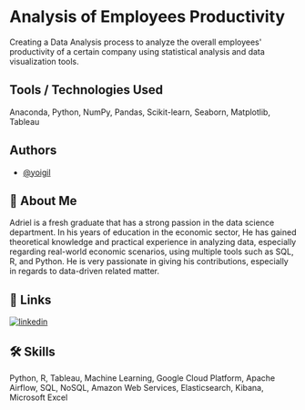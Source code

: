 
# Analysis of Employees Productivity

Creating a Data Analysis process to analyze the overall employees' productivity of a certain company using statistical analysis and data visualization tools.



## Tools / Technologies Used
Anaconda, Python, NumPy, Pandas, Scikit-learn, Seaborn, Matplotlib, Tableau
## Authors

- [@yoigil](https://www.github.com/yoigil)


## 🚀 About Me
Adriel is a fresh graduate that has a strong passion in the data science department. In his years of education in the economic sector, He has gained theoretical knowledge and practical experience in analyzing data, especially regarding real-world economic scenarios, using multiple tools such as SQL, R, and Python. He is very passionate in giving his contributions, especially in regards to data-driven related matter.


## 🔗 Links
[![linkedin](https://img.shields.io/badge/linkedin-0A66C2?style=for-the-badge&logo=linkedin&logoColor=white)](https://www.linkedin.com/in/adriel-julius-sutanto-8886511aa/)

## 🛠 Skills
Python, R, Tableau, Machine Learning, Google Cloud Platform, Apache Airflow, SQL, NoSQL, Amazon Web Services, Elasticsearch, Kibana, Microsoft Excel
